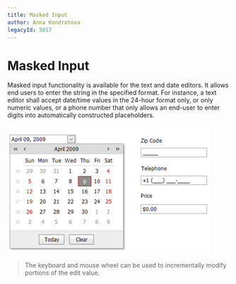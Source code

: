 ```yaml
---
title: Masked Input
author: Anna Kondratova
legacyId: 5817
---
```

# Masked Input
Masked input functionality is available for the text and date editors. It allows end users to enter the string in the specified format. For instance, a text editor shall accept date/time values in the 24-hour format only, or only numeric values, or a phone number that only allows an end-user to enter digits into automatically constructed placeholders.

![ASPxEditors-MaskedInput](../../images/img9400.png)

> The keyboard and mouse wheel can be used to incrementally modify portions of the edit value.